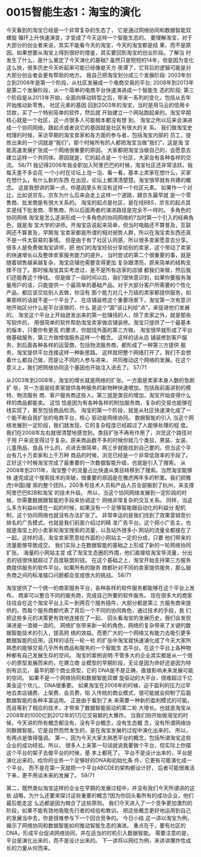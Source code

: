# 0015智能生态1：淘宝的演化
今天看到的淘宝已经是一个非常复杂的生态了， 它是通过网络协同和数据智能双螺旋 循环上升快速演变，才变成了今天这样一个智能生态的。
  要理解淘宝，对于大部分的创业者来说，其实不能看今天的淘宝，今天的淘宝都是结
果，而不是原因。如果想要从淘宝上得到很好的借鉴，其实要回到淘宝的创业阶段。了解当
时发生了什么，是什么奠定了今天演化的基础?
虽然只是短短的14年，但是因为变化这么快，很多历史今天听起来可能已经像是天方 夜谭了，它背后的逻辑可能是对大部分创业者会更有帮助的地方。
  我自己把淘宝划分成三个发展阶段:
2003年创立到2008年是第一个阶段，从社区发展成一个电商交易的平台;
2008年到2013年是第二个发展阶段，从一个简单的电商平台快速演进成一个智能生 态的阶段;
第三个阶段是从2013年开始，全面向移动转型之后，带来一系列的变化，包括从去年 开始推动新零售。
社区元素的基因
回到2003年的淘宝，当时是用马云的信用卡贷款，买了一个特别简单的软件，然后就 开始建立一个网站跑起来的。淘宝早期核心就是一个社区，这一点很多人可能根本都没有想 到。 淘宝之所以后来会演进成一个协同网络，跟起点或者说它的基因就是社区有很大的关 系。
  我们做淘宝史梳理的时候，采访早期的淘宝卖家和各方面的参与者，包括淘宝内部的
员工，提炼出来的一个词就是“我们”。那个时候所有的人都把淘宝当做“我们”，这是淘
宝能高速发展扩张成一个网络很重要的原因。
  大家都把淘宝当做自己的，会愿意去建立这样一个共同体。原因就是，它的起点是一
个社区，大家会有各种各样的交流。
56/71
 我记得2006年我全职加入阿里巴巴的时候，淘宝社区还非常活跃。我每天差不多会花 一个小时在论坛上泡一泡、看一看，基本上卖家在想什么，买家在想什么，有什么新的东西 在出现，论坛上都清清楚楚。淘宝很早就有共建的概念。
  这是我想讲的第一点，你基因里头有没有这样一个社区元素。
如果作一个对比，比如说京东。京东为什么后来会走上这样一个道路，跟京东最早就 是一个零售商、批发商是有很大关系的。 淘宝的起点是社区，是在线BBS，京东的起点其 实是线下批发商、零售商，所以后面两者的演进路径是完全不一样的。
多角色的协同网络
  淘宝是怎么逐渐形成一个多角色的协同网络的?当时第一个引入的经典角色，就是淘
宝大学的讲师。开淘宝店说起来简单，但当时电脑还不算普及，互联网还不算普及，早期淘
宝卖家都是所谓的相对弱势人群，所以在淘宝卖东西还真不是一件太容易的事情。
但是由于有了社区认同感，所以很多卖家愿意去分享。很多人是免费做淘宝讲师，把 他们的淘宝经验分享给别的卖家，这个带动了卖家的快速增长以及整体卖家服务能力的提升。
  当时尝试的第二个很重要的事，就是随着销售越来越复杂，淘宝店铺也需要变得更加
复杂跟漂亮，原来简单的结构支撑不住了。那时候淘宝其实考虑过，是不是所有店家的店铺
都我们来做，然后我们还能靠这个挣钱。
  但是做了一段时间以后，我们很快意识到，如果你要服务海量用户的话，只能提供一
个最简单的基础产品。对于大部分客户所需要的个性化产品，都应该交给别人去做，你没有
那个能力对几十万级的卖家都提供服务，如果那样的话就不是一个平台了。
  在店铺装修这个重要场景下，淘宝第一次有意识地开始区分什么是平台该做的，什么
是这个“面”该让利给“点”，来促进他们发展的。
淘宝这个平台上开始迸发出来的第一批赚钱的人，除了卖家之外，就是那些写软件的， 用很简单的软件帮助淘宝卖家做店铺装修。淘宝只提供了一个最基本的版本，只要你有更高 的要求，你就找外面的第三方做。
淘宝很早就形成了平台做基础服务，第三方做增值服务这样一个概念。 这样的话从店 铺装修到客户服务，到后面各种各样的运营商，包括物流服务商，都形成了一种第三方提供 服务，淘宝提供平台连接这样一种新思路。
  这样就把整个网络打开了，我们不会想着什么都自己做，而是让不同的人参与进来，
共同推动这个网络的发展。在这个意义上，我们把网络协同这个基因也开始注入进去了。
57/71

 从2003年到2008年，淘宝的增长就是网络的扩张。一方面是卖家本身人数的急剧扩 张，另一方面是给卖家提供各种服务的新物种快速增加，包括我前面讲到的模特、物流服务 商、客户服务商这些人。第三就是类目的增加，淘宝开始变得什么样的商品都能卖。 这恰 恰是因为有各种各样的附加服务商，复杂的交易也能够在线实现了，甚至包括商品检测。
  淘宝的第一个阶段，就是从社区快速演化成了一个能不断自我扩张的电商平台，核心
驱动是网络协同。
数据智能的引入
  当这个网络发展到一定阶段，我们就发现，它的复杂程度已经超过了人能够处理的程
度。
我们在2008年左右就很清楚地感觉到，类目扩张不再有作用了，浏览这个路径对于用 户来说变得过于复杂。原来商品数不多的时候你就几个类目，男装、女装、儿童用品、食品 什么的，点进去很简单，两三步就能找到自己要的。但当这个平台有几十万卖家和上千万种 商品的时候，浏览已经是一个非常低效率的手段了。
  正好这个时候淘宝完成了最重要的一次数据智能升级，也就是引入了搜索。
从2008年到2011年，淘宝整个的流量占比快速从类目转移到了搜索。当然淘宝能够快 速完成这个搜索技术的突破，很重要的原因是在雅虎两年多的积累。我们把雅虎(中国)搜 索的整个团队，200多号技术人员和产品人员全部搬到了杭州，来支撑阿里巴巴B2B和淘宝 的技术升级。
  所以，当这个协同网络发展到一定阶段的时候，你需要数据跟智能的手段来协调这个
网络非常复杂的交互关系。
  同样，当这么多方利益纠缠在一起的时候，如果没有一个足够智能跟自动化的利益分
配机制，这个协同网络也就没有办法扩张了。
  非常幸运的是我们找到了效果营销竞价排名的广告模式，也就是我们前面介绍过的精
准广告平台。这个把小广告主，也就是淘宝上的小卖家和淘宝搜索的流量，以及站外很多小
网站的流量全都接在了一起。这样的话，淘宝卖家愿意给外面的小网站主一定的分成，只要
他们带来的流量能够导致成交。
我们实际上在数据智能的基础之上形成了新的一轮网络协同扩张。 海量的小网站主变 成了淘宝生态圈的外围，他们直接给淘宝导流量，分出去的钱很快就超过了百度联盟的钱。
  在这个基础之上，淘宝开始支持第三方服务商提供服务的软件平台。如果所有的服务
商都针对不同的卖家提供服务，那么服务商之间的标准接口问题都会变成很大的挑战。
58/71

 淘宝提供了一个统一的商家服务平台，各种各样的软件服务都能够在这个平台上发布。 商家可以整合不同的服务商，完成自己所要的软件服务。
  现在很多大的商家往往会在这个淘宝平台上买一到两百个服务插件，大部分都是第三
方服务商来提供的。而每个服务商都代表了背后一个不同的协同角色，通过技术的手段，我
们把这些多元的决策更有效地连接在了一起。
  回头看淘宝的发展历史，我们会发现演进是一浪接一浪的。
  网络扩张带来新一轮的角色，网络的复杂带来了关键的数据智能技术的引入，提高网
络的效益。而更广大的一个网络又有能力去吸引更多数据智能的应用，这样的话在一轮一轮
的扩张中淘宝就快速演化成了今天大家所熟悉的能够交易几乎所有商品和服务的一个智能生
态平台。在这个平台上各种物种都有自己发展生存的空间。
淘宝的案例说明:不管多大的企业其实都是从一个很小的原型发展而来的，在建立商 业模型的早期阶段，无论是因为命好还是因为特别有远见， 最早的那个商业原型，它的 DNA是不是正确，直接影响未来发展可能的空间。 如果不是一个网络协同和数据智能双螺 旋驱动的大平台，很难超过千亿美金这个坎儿， DNA很重要。
如果淘宝在2008年的时候，迫于盈利的压力过早地去卖店铺费、上架费、会员费，陷 入传统的商业模式，很可能就会抑制了后面数据智能的各种丰富运用。 正是由于看到了未 来需要一种新的盈利模式的可能，而且等到了相应的技术，才带来了数据智能驱动的第二轮 大增长。也就是淘宝从2008年的1000亿到2012年的1万亿交易额的大爆炸。
当我们刚开始做淘宝的时候，今天讲的所有概念都没有，没有平台概念，没有生态概 念，没有所谓网络协同数据智能。它是自然而然发生的，是在淘宝发展的过程中演化出来的。
  所以，有两点是值得强调。
  第一，因为今天大家太熟悉平台的概念，包括所谓淘宝这些企业的成功经验。所以，
很多人上来第一句话就说我要做个平台，但实际上你摆这个平台的架子去做平台的时候，基
本上都死了。
平台不是设计出来的，平台是演化出来的。给你的业务一个足够好的DNA和初始化条 件，它更有可能演化成一个平台。 而不是在第一天就把一个平台ABCDE的架构都设计好， 后者可能很难活下来，更不用谈未来的发展了。
59/71

第二，既然类似淘宝这样的企业在早期的发展过程中，并没有我们今天所谓讲的这些
战略，为什么还要来探讨这些重要的概念?因为你回头看所有的成功企业，他们最后能走这
么远都是因为暗合了这些原则。
我们今天进入了一个竞争更加激烈的阶段，如果不能有效地吸取先行者的经验和教训， 把这些概念更好地运用到自己的发展当中去，你是很难参与下一个回合竞争的。
今日小结
  这一讲以淘宝为例，揭示了网络协同和数据智能如何推动智能生态的演进。
重点在于，要有社区的DNA，形成平台促进网络协同，并在适当的时机引入数据智能。 需要注意的是，平台是演化出来的，而不是设计出来的。
  下一讲将以网红为例，来讲讲爆炸性成长的力量从何而来。